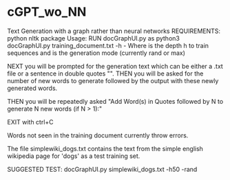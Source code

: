 # cGPT_wo_NN
Text Generation with a graph rather than neural networks
REQUIREMENTS: python nltk package
Usage:
RUN docGraphUI.py as
python3 docGraphUI.py training_document.txt -h<N> -<mode>
Where <N> is the depth h to train sequences and <mode> is the generation mode (currently rand or max)

NEXT you will be prompted for the generation text which can be either a .txt file or a sentence in double quotes "".
THEN you will be asked for the number of new words to generate followed by the output with these newly generated words.

THEN you will be repeatedly asked "Add Word(s) in Quotes followed by N to generate N new words (if N > 1):"

EXIT with ctrl+C

Words not seen in the training document currently throw errors.

The file simplewiki_dogs.txt contains the text from the simple english wikipedia page for 'dogs' as a test training set.

SUGGESTED TEST:
docGraphUI.py simplewiki_dogs.txt -h50 -rand
